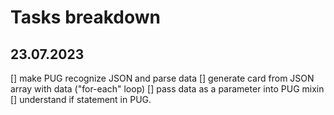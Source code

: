 # Tasks breakdown

## 23.07.2023
[] make PUG recognize JSON and parse data
[] generate card from JSON array with data ("for-each" loop)
[] pass data as a parameter into PUG mixin
[] understand if statement in PUG.
